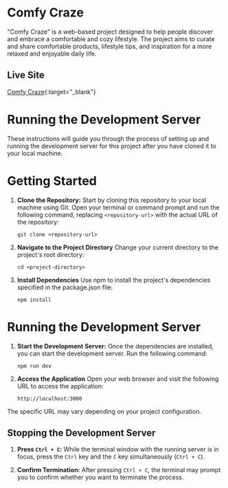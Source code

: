 # Comfy Craze
"Comfy Craze" is a web-based project designed to help people discover and embrace a comfortable and cozy lifestyle. The project aims to curate and share comfortable products, lifestyle tips, and inspiration for a more relaxed and enjoyable daily life.

## Live Site
[Comfy Craze](https://comfy-craze.vercel.app/ ){:target="_blank"}


# Running the Development Server

These instructions will guide you through the process of setting up and running the development server for this project after you have cloned it to your local machine.


# Getting Started

1. **Clone the Repository:** Start by cloning this repository to your local machine using Git. Open your terminal or command prompt and run the following command, replacing `<repository-url>` with the actual URL of the repository:

   ```shell
   git clone <repository-url>
   ```

2. **Navigate to the Project Directory** Change your current directory to the project's root directory:
    ```shell
    cd <project-directory>
    ```

3. **Install Dependencies** Use npm to install the project's dependencies specified in the package.json file:
    ```shell
    npm install
    ```

# Running the Development Server

1. **Start the Development Server:** Once the dependencies are installed, you can start the development server. Run the following command:

    ```shell
    npm run dev
    ```
2. **Access the Application** Open your web browser and visit the following URL to access the application:

    ```shell
    http://localhost:3000
    ```
  The specific URL may vary depending on your project configuration.

## Stopping the Development Server

1. **Press `Ctrl + C`:** While the terminal window with the running server is in focus, press the `Ctrl` key and the `C` key simultaneously (`Ctrl + C`).

2. **Confirm Termination:** After pressing `Ctrl + C`, the terminal may prompt you to confirm whether you want to terminate the process. 





